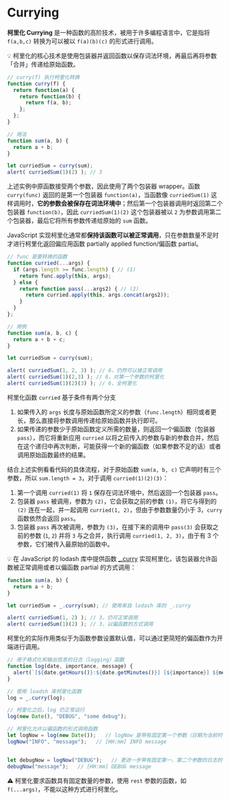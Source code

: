 # Currying
**柯里化 Currying** 是一种函数的高阶技术，被用于许多编程语言中，它是指将 `f(a,b,c)` 转换为可以被以 `f(a)(b)(c)` 的形式进行调用。

:bulb: 柯里化的核心技术是使用包装器并返回函数以保存词法环境，再最后再将参数「合并」传递给原始函数。

```js
// curry(f) 执行柯里化转换
function curry(f) {
  return function(a) {
    return function(b) {
      return f(a, b);
    };
  };
}

// 用法
function sum(a, b) {
  return a + b;
}

let curriedSum = curry(sum);
alert( curriedSum(1)(2) ); // 3
```

上述实例中原函数接受两个参数，因此使用了两个包装器 wrapper。函数 `curry(func)` 返回的是第一个包装器 `function(a)`，当函数像 `curriedSum(1)` 这样调用时，**它的参数会被保存在词法环境中**；然后第一个包装器调用时返回第二个包装器 `function(b)`，因此 `curriedSum(1)(2)` 这个包装器被以 `2` 为参数调用第二个包装器，最后它将所有参数传递给原始的 `sum` 函数。

JavaScript 实现柯里化通常都**保持该函数可以被正常调用**，只在参数数量不足时才进行柯里化返回偏应用函数 partially applied function/偏函数 partial。

```js
// func 是要转换的函数
function curried(...args) {
  if (args.length >= func.length) { // (1)
    return func.apply(this, args);
  } else {
    return function pass(...args2) { // (2)
      return curried.apply(this, args.concat(args2));
    }
  }
};

// 用例
function sum(a, b, c) {
  return a + b + c;
}

let curriedSum = curry(sum);

alert( curriedSum(1, 2, 3) ); // 6，仍然可以被正常调用
alert( curriedSum(1)(2,3) ); // 6，对第一个参数的柯里化
alert( curriedSum(1)(2)(3) ); // 6，全柯里化
```

柯里化函数 `curried` 基于条件有两个分支

1. 如果传入的 `args` 长度与原始函数所定义的参数（`func.length`）相同或者更长，那么直接将参数调用传递给原始函数并执行即可。
2. 如果传递的参数少于原始函数定义所需的数量，则返回一个偏函数（包装器 `pass`），而它将重新应用 `curried` 以将之前传入的参数与新的参数合并，然后在这个递归中再次判断，可能获得一个新的偏函数（如果参数不足的话）或者调用原始函数最终的结果。

结合上述实例看看代码的具体流程，对于原始函数 `sum(a, b, c)`  它声明时有三个参数，所以 `sum.length = 3`，对于调用 `curried(1)(2)(3)`：

1. 第一个调用 `curried(1)` 将 `1` 保存在词法环境中，然后返回一个包装器 `pass`。
2. 包装器 `pass` 被调用，参数为 `(2)`，它会获取之前的参数 `(1)`，将它与得到的 `(2)` 连在一起，并一起调用 `curried(1, 2)`，但由于参数数量仍小于 3，`curry` 函数依然会返回 `pass`。
3. 包装器 `pass` 再次被调用，参数为 `(3)`，在接下来的调用中 `pass(3)` 会获取之前的参数 (`1`, `2`) 并将 `3` 与之合并，执行调用 `curried(1, 2, 3)`，由于有 3 个参数，它们被传入最原始的函数中。

:bulb: 在 JavaScript 的 lodash 库中提供函数 [_.curry](https://lodash.com/docs#curry) 实现柯里化，该包装器允许函数被正常调用或者以偏函数 partial 的方式调用：

```js
function sum(a, b) {
  return a + b;
}

let curriedSum = _.curry(sum); // 使用来自 lodash 库的 _.curry

alert( curriedSum(1, 2) ); // 3，仍可正常调用
alert( curriedSum(1)(2) ); // 3，以偏函数的方式调用
```

柯里化的实际作用类似于为函数参数设置默认值，可以通过更简短的偏函数作为开端进行调用。

```js
// 用于格式化和输出信息的日志（logging）函数
function log(date, importance, message) {
  alert(`[${date.getHours()}:${date.getMinutes()}] [${importance}] ${message}`);
}

// 使用 loadsh 库柯里化函数
log = _.curry(log);

// 柯里化之后，log 仍正常运行
log(new Date(), "DEBUG", "some debug");

// 柯里化允许以偏函数的形式调用函数
let logNow = log(new Date());   // logNow 是带有固定第一个参数（日期为当前时间）的日志的偏函数
logNow("INFO", "message");   // [HH:mm] INFO message


let debugNow = logNow("DEBUG");   // 更进一步带有固定第一、第二个参数的日志的偏函数
debugNow("message");   // [HH:mm] DEBUG message
```

:warning: 柯里化要求函数具有固定数量的参数，使用 `rest` 参数的函数，如 `f(...args)`，不能以这种方式进行柯里化。